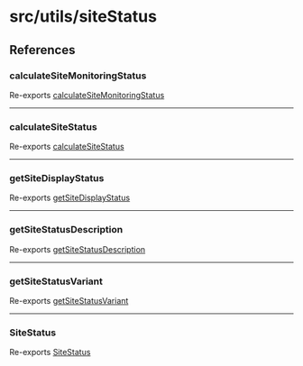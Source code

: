 # src/utils/siteStatus

## References

### calculateSiteMonitoringStatus

Re-exports [calculateSiteMonitoringStatus](../../../shared/utils/siteStatus/functions/calculateSiteMonitoringStatus.md)

***

### calculateSiteStatus

Re-exports [calculateSiteStatus](../../../shared/utils/siteStatus/functions/calculateSiteStatus.md)

***

### getSiteDisplayStatus

Re-exports [getSiteDisplayStatus](../../../shared/utils/siteStatus/functions/getSiteDisplayStatus.md)

***

### getSiteStatusDescription

Re-exports [getSiteStatusDescription](../../../shared/utils/siteStatus/functions/getSiteStatusDescription.md)

***

### getSiteStatusVariant

Re-exports [getSiteStatusVariant](../../../shared/utils/siteStatus/functions/getSiteStatusVariant.md)

***

### SiteStatus

Re-exports [SiteStatus](../../../shared/types/type-aliases/SiteStatus.md)
